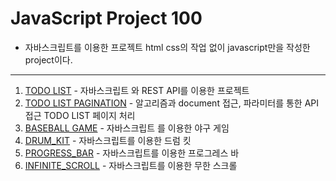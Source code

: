 # JavaScript Project 100

- 자바스크립트를 이용한 프로젝트 html css의 작업 없이 javascript만을 작성한 project이다.

<hr/>

1. [TODO LIST](https://github.com/chanooda/javascript_project_100/tree/main/1.%20TODO_LIST) - 자바스크립트 와 REST API를 이용한 프로젝트
2. [TODO LIST PAGINATION](https://github.com/chanooda/javascript_project_100/tree/main/2.%20TODO_LIST_PAGINATION) - 알고리즘과 document 접근, 파라미터를 통한 API 접근 TODO LIST 페이지 처리
3. [BASEBALL GAME](https://github.com/chanooda/javascript_project_100/tree/main/3.%20BASEBALL_GAME) - 자바스크립트 를 이용한 야구 게임
4. [DRUM_KIT](https://github.com/chanooda/javascript_project_100/tree/main/4.%20DRUM_KIT) - 자바스크립트를 이용한 드럼 킷
5. [PROGRESS_BAR](https://github.com/chanooda/javascript_project_100/tree/main/5.%20PROGRESS_BAR) - 자바스크립트를 이용한 프로그레스 바
6. [INFINITE_SCROLL](https://github.com/chanooda/javascript_project_100/tree/main/6.%20INFINITE_SCROLL) - 자바스크립트를 이용한 무한 스크롤
